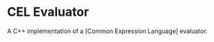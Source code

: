 # CEL Evaluator

A C++ implementation of a [Common Expression Language] evaluator.


[1]:  https://github.com/google/cel-spec
